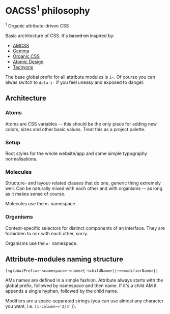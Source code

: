 # OACSS<sup>1</sup> philosophy

<sup>1</sup> Organic attribute-driven CSS

Basic architecture of CSS. It's ~~based on~~ inspired by:

- [AMCSS](https://amcss.github.io/)
- [Gemma](https://github.com/colepeters/gemma)
- [Organic CSS](http://krasimir.github.io/organic-css/)
- [Atomic Design](http://demo.patternlab.io)
- [Tachyons](http://tachyons.io/)

The base global prefix for all attribute modules is `i-`. Of course you can
alwas switch to `data-i-` if you feel uneasy and exposed to danger.


## Architecture


### Atoms

Atoms are CSS variables -- this should be the only place for adding new colors,
sizes and other basic values. Treat this as a project palette.


### Setup

Root styles for the whole website/app and some simple typography normalisations.


### Molecules

Structure- and layout-related classes that do one, generic thing extremely well.
Can be naturally mixed with each other and with organisms -- as long as it makes
sense of course.

Molecules use the `m-` namespace.


### Organisms

Context-specific selectors for distinct components of an interface. They are
forbidden to mix with each other, sorry.

Organisms use the `o-` namespace.


## Attribute-modules naming structure

```
[<globalPrefix>-<namespace>-<name>{-<childName>||~=<modifierName>}]
```

AMs names are defined in a simple fashion. Attribute always starts with the
global prefix, followed by namespace and then name. If it's a child AM it
appends a single hyphen, followed by the child name.

Modifiers are a space-separated strings (you can use almost any character you
want, i.e. `[i-column~='2/3']`).
